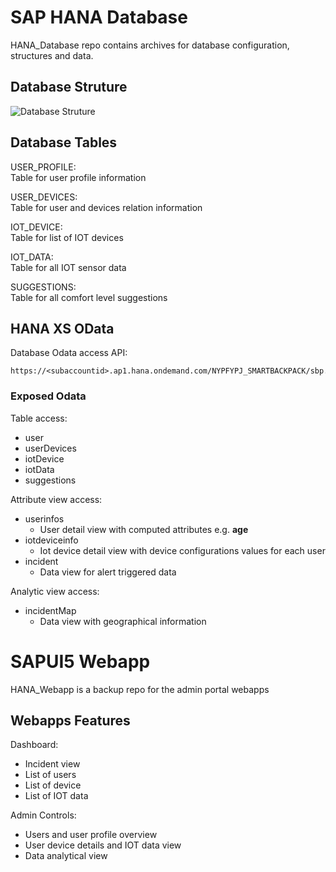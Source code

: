 # SAP HANA Database 
HANA_Database repo contains archives for database configuration, structures and data.

## Database Struture 
![Database Struture ](https://github.com/c0j0s/SmartBackpack/blob/master/Documentations/0_hana_database_structure.jpeg)

## Database Tables
USER_PROFILE:  
Table for user profile information

USER_DEVICES:  
Table for user and devices relation information

IOT_DEVICE:  
Table for list of IOT devices

IOT_DATA:  
Table for all IOT sensor data

SUGGESTIONS:  
Table for all comfort level suggestions

## HANA XS OData
Database Odata access API:  
```
https://<subaccountid>.ap1.hana.ondemand.com/NYPFYPJ_SMARTBACKPACK/sbp.xsodata/<TableName>
```

### Exposed Odata
Table access:  
- user
- userDevices
- iotDevice
- iotData
- suggestions

Attribute view access:  
- userinfos  
  - User detail view with computed attributes e.g. __age__
- iotdeviceinfo
  - Iot device detail view with device configurations values for each user
- incident
  - Data view for alert triggered data

Analytic view access:  
- incidentMap
  - Data view with geographical information

# SAPUI5 Webapp 
HANA_Webapp is a backup repo for the admin portal webapps  

## Webapps Features
Dashboard:
- Incident view
- List of users
- List of device
- List of IOT data

Admin Controls:  
- Users and user profile overview  
- User device details and IOT data view
- Data analytical view 
